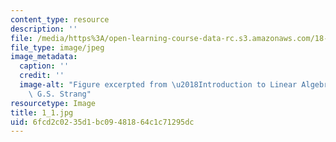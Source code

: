 ```yaml
---
content_type: resource
description: ''
file: /media/https%3A/open-learning-course-data-rc.s3.amazonaws.com/18-06sc-linear-algebra-fall-2011/6fcd2c0235d1bc09481864c1c71295dc_1_1.jpg
file_type: image/jpeg
image_metadata:
  caption: ''
  credit: ''
  image-alt: "Figure excerpted from \u2018Introduction to Linear Algebra\u2019 by\
    \ G.S. Strang"
resourcetype: Image
title: 1_1.jpg
uid: 6fcd2c02-35d1-bc09-4818-64c1c71295dc
---
```

